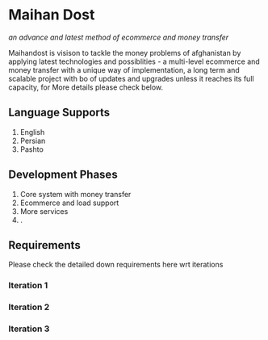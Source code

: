 # Maihan Dost 
_an advance and latest method of ecommerce and money transfer_

Maihandost is visison to tackle the money problems of afghanistan by applying latest technologies and possiblities  - a multi-level ecommerce and money transfer with a unique way of implementation, a long term and scalable project with bo of updates and upgrades unless it reaches its full capacity, for More details please check below.

## Language Supports
1. English
2. Persian
3. Pashto

## Development Phases
1. Core system with money transfer
2. Ecommerce and load support
3. More services
4. .

## Requirements
Please check the detailed down requirements here wrt iterations

### Iteration 1

### Iteration 2

### Iteration 3
